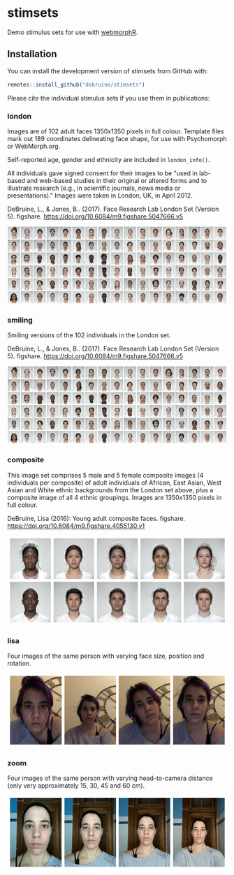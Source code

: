 # stimsets

<!-- badges: start -->
<!-- badges: end -->

Demo stimulus sets for use with [webmorphR](https://debruine.github.io/webmorphR).

## Installation

You can install the development version of stimsets from GitHub with:

``` r
remotes::install_github("debruine/stimsets")
```

Please cite the individual stimulus sets if you use them in publications:

### london

Images are of 102 adult faces 1350x1350 pixels in full colour. Template files mark out 189 coordinates delineating face shape, for use with Psychomorph or WebMorph.org.

Self-reported age, gender and ethnicity are included in `london_info()`.

All individuals gave signed consent for their images to be "used in lab-based and web-based studies in their original or altered forms and to illustrate research (e.g., in scientific journals, news media or presentations)." Images were taken in London, UK, in April 2012.
    
DeBruine, L., & Jones, B.. (2017). Face Research Lab London Set (Version 5). figshare. <https://doi.org/10.6084/m9.figshare.5047666.v5>

![](man/figures/london.jpg)

### smiling

Smiling versions of the 102 individuals in the London set.
    
DeBruine, L., & Jones, B.. (2017). Face Research Lab London Set (Version 5). figshare. <https://doi.org/10.6084/m9.figshare.5047666.v5>

![](man/figures/smiling.jpg)


### composite

This image set comprises 5 male and 5 female composite images (4 individuals per composite) of adult individuals of African, East Asian, West Asian and White ethnic backgrounds from the London set above, plus a composite image of all 4 ethnic groupings. Images are 1350x1350 pixels in full colour.

DeBruine, Lisa (2016): Young adult composite faces. figshare. <https://doi.org/10.6084/m9.figshare.4055130.v1>

![](man/figures/composite.jpg)

### lisa

Four images of the same person with varying face size, position and rotation.

![](man/figures/lisa.jpg)

### zoom

Four images of the same person with varying head-to-camera distance (only very approximately 15, 30, 45 and 60 cm).

![](man/figures/zoom.jpg)


